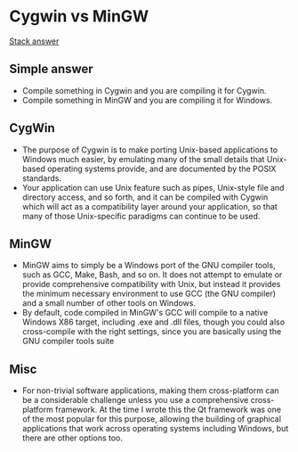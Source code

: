 # Cygwin vs MinGW  
[Stack answer](https://stackoverflow.com/questions/771756/what-is-the-difference-between-cygwin-and-mingw)  
## Simple answer
* Compile something in Cygwin and you are compiling it for Cygwin.
* Compile something in MinGW and you are compiling it for Windows.
## CygWin
* The purpose of Cygwin is to make porting Unix-based applications to Windows much easier, by emulating many of the small details that Unix-based operating systems provide, and are documented by the POSIX standards.
*  Your application can use Unix feature such as pipes, Unix-style file and directory access, and so forth, and it can be compiled with Cygwin which will act as a compatibility layer around your application, so that many of those Unix-specific paradigms can continue to be used.
## MinGW
* MinGW aims to simply be a Windows port of the GNU compiler tools, such as GCC, Make, Bash, and so on. It does not attempt to emulate or provide comprehensive compatibility with Unix, but instead it provides the minimum necessary environment to use GCC (the GNU compiler) and a small number of other tools on Windows.
* By default, code compiled in MinGW's GCC will compile to a native Windows X86 target, including .exe and .dll files, though you could also cross-compile with the right settings, since you are basically using the GNU compiler tools suite
## Misc
* For non-trivial software applications, making them cross-platform can be a considerable challenge unless you use a comprehensive cross-platform framework. At the time I wrote this the Qt framework was one of the most popular for this purpose, allowing the building of graphical applications that work across operating systems including Windows, but there are other options too.